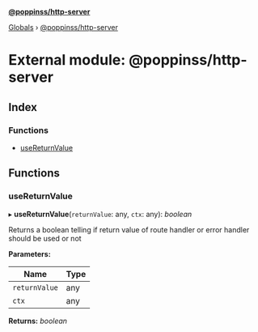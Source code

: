 **[@poppinss/http-server](../README.md)**

[Globals](../README.md) › [@poppinss/http-server](_poppinss_http_server.md)

# External module: @poppinss/http-server

## Index

### Functions

* [useReturnValue](_poppinss_http_server.md#usereturnvalue)

## Functions

###  useReturnValue

▸ **useReturnValue**(`returnValue`: any, `ctx`: any): *boolean*

Returns a boolean telling if return value of route handler
or error handler should be used or not

**Parameters:**

Name | Type |
------ | ------ |
`returnValue` | any |
`ctx` | any |

**Returns:** *boolean*